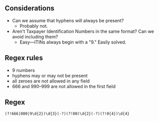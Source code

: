 ## Considerations

* Can we assume that hyphens will always be present?
  * Probably not.
* Aren't Taxpayer Identification Numbers in the same format? Can we avoid including them?
  * Easy—ITINs always begin with a "9." Easily solved.

## Regex rules

* 9 numbers
* hyphens may or may not be present
* all zeroes are not allowed in any field
* 666 and 990–999 are not allowed in the first field

## Regex

```
(?!666|000|9\d{2})\d{3}(-?)(?!00)\d{2}(-?)(?!0{4})\d{4}
````
